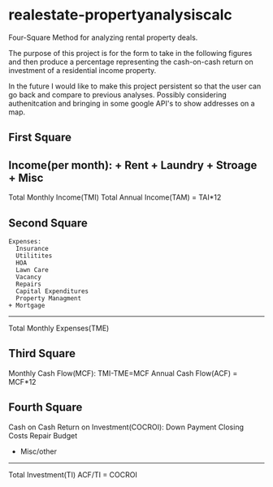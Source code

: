# realestate-propertyanalysiscalc
Four-Square Method for analyzing rental property deals.

The purpose of this project is for the form to take in the following figures and then produce a percentage representing the cash-on-cash return on investment of a residential income property. 

In the future I would like to make this project persistent so that the user can go back and compare to previous analyses. Possibly considering authenitcation and bringing in some google API's to show addresses on a map.


## First Square                
 Income(per month):
    + Rent 
    + Laundry
    + Stroage 
    + Misc
  -------------
Total Monthly Income(TMI)
Total Annual Income(TAM) = TAI*12
      
## Second Square
    Expenses:
      Insurance
      Utilitites 
      HOA 
      Lawn Care
      Vacancy
      Repairs
      Capital Expenditures
      Property Managment
    + Mortgage
  -------------
Total Monthly Expenses(TME)

## Third Square
Monthly Cash Flow(MCF):
TMI-TME=MCF
Annual Cash Flow(ACF) = MCF*12

## Fourth Square
Cash on Cash Return on Investment(COCROI):
     Down Payment
     Closing Costs
     Repair Budget
   + Misc/other
---------------------------
Total Investment(TI)
ACF/TI = COCROI
